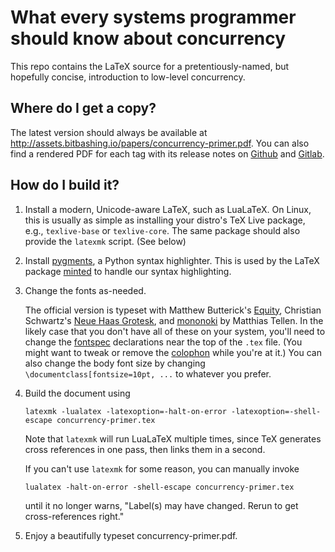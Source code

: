 # What every systems programmer should know about concurrency

This repo contains the LaTeX source for a pretentiously-named,
but hopefully concise,
introduction to low-level concurrency.

## Where do I get a copy?

The latest version should always be available at
<http://assets.bitbashing.io/papers/concurrency-primer.pdf>.
You can also find a rendered PDF for each tag with its release notes on
[Github](https://github.com/mrkline/concurrency-primer/releases)
and [Gitlab](https://gitlab.com/mrkline/concurrency-primer/tags).

## How do I build it?

1. Install a modern, Unicode-aware LaTeX, such as LuaLaTeX.
   On Linux, this is usually as simple as installing your distro's TeX Live
   package, e.g., `texlive-base` or `texlive-core`.
   The same package should also provide the `latexmk` script.
   (See below)

2. Install [pygments](http://pygments.org/), a Python syntax highlighter.
   This is used by the LaTeX package [minted](https://ctan.org/tex-archive/macros/latex/contrib/minted/)
   to handle our syntax highlighting.

3. Change the fonts as-needed.

   The official version is typeset with Matthew Butterick's
   [Equity](https://typographyforlawyers.com/equity.html),
   Christian Schwartz's [Neue Haas Grotesk](http://www.fontbureau.com/NHG),
   and [mononoki](https://madmalik.github.io/mononoki/) by Matthias Tellen.
   In the likely case that you don't have all of these on your system,
   you'll need to change the [fontspec](https://ctan.org/pkg/fontspec)
   declarations near the top of the `.tex` file.
   (You might want to tweak or remove the
   [colophon](https://en.wikipedia.org/wiki/Colophon_(publishing))
   while you're at it.)
   You can also change the body font size by changing
   `\documentclass[fontsize=10pt, ...`
   to whatever you prefer.

4. Build the document using

       latexmk -lualatex -latexoption=-halt-on-error -latexoption=-shell-escape concurrency-primer.tex

   Note that `latexmk` will run LuaLaTeX multiple times, since
   TeX generates cross references in one pass, then links them in a second.

   If you can't use `latexmk` for some reason, you can manually invoke

       lualatex -halt-on-error -shell-escape concurrency-primer.tex

   until it no longer warns,
   "Label(s) may have changed. Rerun to get cross-references right."

5. Enjoy a beautifully typeset concurrency-primer.pdf.
